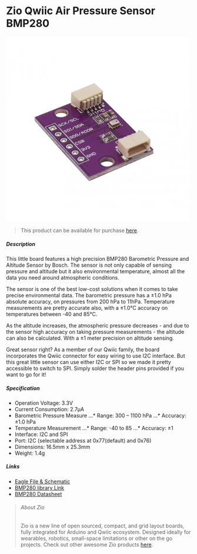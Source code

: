 # Zio Qwiic Air Pressure Sensor BMP280


![](bmp280.png)

> This product can be available for purchase [here](https://www.smart-prototyping.com/Zio-Qwiic-Air-Pressure-Sensor-BMP280).



##### Description

This little board features a high precision BMP280 Barometric Pressure and Altitude Sensor by Bosch. The sensor is not only capable of sensing pressure and altitude but it also environmental temperature, almost all the data you need around atmospheric conditions.

The sensor is one of the best low-cost solutions when it comes to take precise environmental data. The barometric pressure has a ±1.0 hPa absolute accuracy, on pressures from 200 hPa to 11hPa. Temperature measurements are pretty accurate also, with a ±1.0°C accuracy on temperatures between -40 and 85°C.

As the altitude increases, the atmospheric pressure decreases - and due to the sensor high accuracy on taking pressure measurements - the altitude can also be calculated. With a  ±1 meter precision on altitude sensing. 

Great sensor right? As a member of our Qwiic family, the board incorporates the Qwiic connector for easy wiring to use I2C interface. But this great little sensor can use either I2C or SPI so we made it pretty accessible to switch to SPI. Simply solder the header pins provided if you want to go for it!


##### Specification

* Operation Voltage: 3.3V
* Current Consumption: 2.7μA
* Barometric Pressure Measure
...* Range: 300 – 1100 hPa
...* Accuracy: ±1.0 hPa
* Temperature Measurement
...* Range: -40 to 85
...* Accuracy: ±1
* Interface: I2C and SPI
* Port: I2C (selectable address at 0x77(default) and 0x76)
* Dimensions: 16.5mm x 25.3mm
* Weight: 1.4g


##### Links

* [Eagle File & Schematic](https://github.com/ZIOCC/Zio-Qwiic-Air-Pressure-Sensor-BMP280)
* [BMP280 library Link](https://github.com/adafruit/Adafruit_BMP280_Library)
* [BMP280 Datasheet](https://cdn-shop.adafruit.com/datasheets/BST-BMP280-DS001-11.pdf)




> ###### About Zio
> Zio is a new line of open sourced, compact, and grid layout boards, fully integrated for Arduino and Qwiic ecosystem. Designed ideally for wearables, robotics, small-space limitations or other on the go projects. Check out other awesome Zio products [here](https://www.smart-prototyping.com/Zio).
